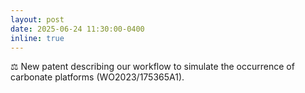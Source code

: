 ```yaml
---
layout: post
date: 2025-06-24 11:30:00-0400
inline: true
---
```


⚖️  New patent describing our workflow to simulate the occurrence of carbonate platforms (WO2023/175365A1).
